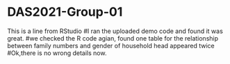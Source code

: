 # DAS2021-Group-01
This is a line from RStudio
#I ran the uploaded demo code and found it was great.
#we checked the R code agian, found one table for the relationship between family numbers and gender of household head appeared twice
#Ok,there is no wrong details now. 
